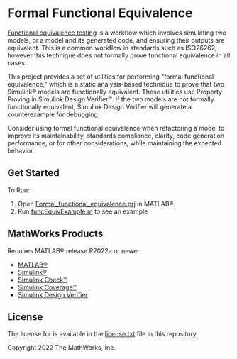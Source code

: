 # Formal Functional Equivalence

[Functional equivalence testing](https://www.mathworks.com/help/sltest/ug/test-two-simulations-for-equivalence.html) is a workflow which involves simulating two models, or a model and its generated code, and ensuring their outputs are equivalent. This is a common workflow in standards such as ISO26262, however this technique does not formally prove functional equivalence in all cases.

This project provides a set of utilities for performing "formal functional equivalence," which is a static analysis-based technique to prove that two Simulink&reg; models are functionally equivalent. These utilities use Property Proving in Simulink Design Verifier&trade;. If the two models are not formally functionally equivalent, Simulink Design Verifier will generate a counterexample for debugging.

Consider using formal functional equivalence when refactoring a model to improve its maintainability, standards compliance, clarity, code generation performance, or for other considerations, while maintaining the expected behavior.

## Get Started
To Run:
1. Open [Formal_functional_equivalence.prj](https://github.com/mathworks/formal-functional-equivalence/blob/master/Formal_functional_equivalence.prj) in MATLAB&reg;. 
2. Run [funcEquivExample.m](https://github.com/mathworks/formal-functional-equivalence/blob/master/funcEquivExample.m) to see an example

## MathWorks Products
Requires MATLAB&reg; release R2022a or newer
* [MATLAB&reg;](https://www.mathworks.com/products/matlab.html)
* [Simulink&reg;](https://www.mathworks.com/products/simulink.html)
* [Simulink Check&trade;](https://www.mathworks.com/products/simulink-check.html)
* [Simulink Coverage&trade;](https://www.mathworks.com/products/simulink-coverage.html)
* [Simulink Design Verifier](https://www.mathworks.com/products/simulink-design-verifier.html)

## License
The license for  is available in the [license.txt](https://github.com/mathworks/formal-functional-equivalence/blob/master/license.txt) file in this repository.


Copyright 2022 The MathWorks, Inc.
